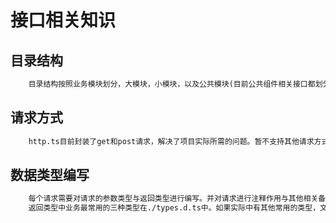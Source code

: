# 接口相关知识

## 目录结构

```HTML
    目录结构按照业务模块划分，大模块，小模块，以及公共模块(目前公共组件相关接口都划分在公共模块中)。
```

## 请求方式

```html
    http.ts目前封装了get和post请求，解决了项目实际所需的问题。暂不支持其他请求方式，如需增加，根据业务需要增加
```

## 数据类型编写

```HTML
    每个请求需要对请求的参数类型与返回类型进行编写。并对请求进行注释作用与其他相关备注；
    返回类型中业务最常用的三种类型在./types.d.ts中。如果实际中有其他常用的类型，文件中未出现，可以添加，并备注
```

